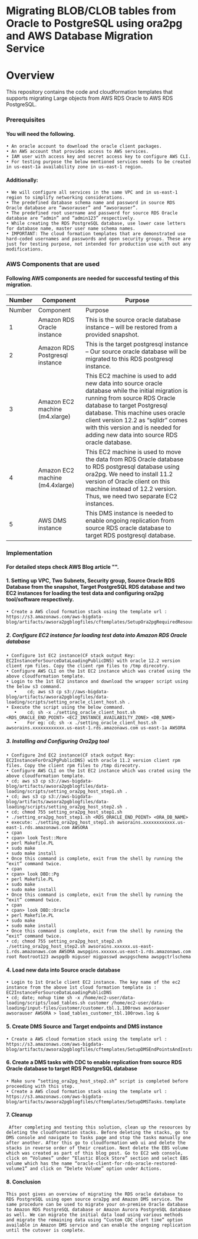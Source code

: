 # Migrating BLOB/CLOB tables from Oracle to PostgreSQL using ora2pg and AWS Database Migration Service
# Overview
This repository contains the code and cloudformation templates that supports migrating Large objects from AWS RDS Oracle to AWS RDS PostgreSQL.

### Prerequisites
#### You will need the following.
```
• An oracle account to download the oracle client packages.
• An AWS account that provides access to AWS services.
• IAM user with access key and secret access key to configure AWS CLI.
• For testing purpose the below mentioned services needs to be created in us-east-1a availability zone in us-east-1 region.
```
#### Additionally:
```
• We will configure all services in the same VPC and in us-east-1 region to simplify networking considerations.
• The predefined database schema name and password in source RDS Oracle database are “awsorauser” and “awsorauser”.
• The predefined root username and password for source RDS Oracle database are “admin” and “admin123” respectively.
• While creating the RDS PostgreSQL database, use lower case letters for database name, master user name schema names. 
• IMPORTANT: The cloud formation templates that are demonstrated use hard-coded usernames and passwords and open security groups. These are just for testing purpose, not intended for production use with out any modifications.
```
### AWS Components that are used
#### Following AWS components are needed for successful testing of this migration.
| Number | Component | Purpose |
| --- | --- | --- |
| Number | Component | Purpose |
| 1	| Amazon RDS Oracle instance | 	This is the source oracle database instance – will be restored from a provided snapshot. |
| 2	| Amazon RDS Postgresql instance | 	This is the target postgresql instance – Our source oracle database will be migrated to this RDS postgresql instance. |
| 3	| Amazon EC2 machine (m4.xlarge) | 	This EC2 machine is used to add new data into source oracle database while the initial migration is running from source RDS Oracle database to target Postgresql database. This machine uses oracle client version 12.2 as “sqlldr” comes with this version and is needed for adding new data into source RDS oracle database. |
| 4	| Amazon EC2 machine (m4.4xlarge) | 	This EC2 machine is used to move the data from RDS Oracle database to RDS postgresql database using ora2pg. We need to install 11.2 version of Oracle client on this machine instead of 12.2 version. Thus, we need two separate EC2 instances. |
| 5	| AWS DMS instance | 	This DMS instance is needed to enable ongoing replication from source RDS oracle database to target RDS postgresql database. |

### Implementation
#### For detailed steps check AWS Blog article "".
#### 1. Setting up VPC, Two Subnets, Security group, Source Oracle RDS Database from the snapshot, Target PostgreSQL RDS database and two EC2 instances for loading the test data and configuring ora2pg tool/software respectively. 
```
• Create a AWS cloud formation stack using the template url :  https://s3.amazonaws.com/aws-bigdata-blog/artifacts/awsora2pgblogfiles/cftemplates/SetupOra2pgRequiredResources.template
```
##### 2. Configure EC2 instance for loading test data into Amazon RDS Oracle database
```
• Configure 1st EC2 instance(CF stack output Key: EC2InstanceForSourceDataLoadingPublicDNS) with oracle 12.2 version client rpm files. Copy the client rpm files to /tmp direcotry.
• Configure AWS CLI on the 1st EC2 instance which was crated using the above cloudformation template.
• Login to the 1st EC2 instance and download the wrapper script using the below s3 command.
   •	cd; aws s3 cp s3://aws-bigdata-blog/artifacts/awsora2pgblogfiles/data-loading/scripts/setting_oracle_client_host.sh .
• Execute the script using the below command.
   •	cd; sh -x ./setting_oracle_client_host.sh <RDS_ORACLE_END_POINT> <EC2_INSTANCE_AVAILABILTY_ZONE> <DB_NAME>
   •	For eg: cd; sh -x ./setting_oracle_client_host.sh awsorains.xxxxxxxxxxxx.us-east-1.rds.amazonaws.com us-east-1a AWSORA
```
##### 3. Installing and Configuring Ora2pg tool
```
• Configure 2nd EC2 instance(CF stack output Key: EC2InstanceForOra2PgPublicDNS) with oracle 11.2 version client rpm files. Copy the client rpm files to /tmp direcotry.
• Configure AWS CLI on the 1st EC2 instance which was crated using the above cloudformation template.
• cd; aws s3 cp s3://aws-bigdata-blog/artifacts/awsora2pgblogfiles/data-loading/scripts/setting_ora2pg_host_step1.sh .
• cd; aws s3 cp s3://aws-bigdata-blog/artifacts/awsora2pgblogfiles/data-loading/scripts/setting_ora2pg_host_step2.sh .
• cd; chmod 755 setting_ora2pg_host_step1.sh
• ./setting_ora2pg_host_step1.sh <RDS_ORACLE_END_POINT> <ORA_DB_NAME>
• execute: ./setting_ora2pg_host_step1.sh awsorains.xxxxxxxxxxxx.us-east-1.rds.amazonaws.com AWSORA
• cpan
• cpan> look Test::More
• perl Makefile.PL
• sudo make
• sudo make install
• Once this command is complete, exit from the shell by running the “exit” command twice.
• cpan
• cpan> look DBD::Pg
• perl Makefile.PL
• sudo make
• sudo make install
• Once this command is complete, exit from the shell by running the “exit” command twice.
• cpan
• cpan> look DBD::Oracle
• perl Makefile.PL
• sudo make
• sudo make install
• Once this command is complete, exit from the shell by running the “exit” command twice.
• cd; chmod 755 setting_ora2pg_host_step2.sh
./setting_ora2pg_host_step2.sh awsorains.xxxxxx.us-east-1.rds.amazonaws.com AWSORA awspgins.xxxxxx.us-east-1.rds.amazonaws.com root Rootroot123 awspgdb miguser migpasswd awspgschema awspgctrlschema
```
#### 4.	Load new data into Source oracle database
```
• Login to 1st Oracle client EC2 instance. The key name of the ec2 instance from the above 1st cloud formation template is : EC2InstanceForSourceDataLoadingPublicDNS
• cd; date; nohup time sh -x /home/ec2-user/data-loading/scripts/load_tables.sh customer /home/ec2-user/data-loading/input-files/customer/customer.tbl.1.100rows awsorauser awsorauser AWSORA > load_tables_customer_tbl.100rows.log &
```
#### 5. Create DMS Source and Target endpoints and DMS instance
```
• Create a AWS cloud formation stack using the template url : https://s3.amazonaws.com/aws-bigdata-blog/artifacts/awsora2pgblogfiles/cftemplates/SetupDMSEndPointsAndInstance.template
```
#### 6. Create a DMS tasks with CDC to enable replication from source RDS Oracle database to target RDS PostgreSQL database
```
• Make sure “setting_ora2pg_host_step2.sh” script is completed before proceeding with this step. 
• Create a AWS cloud formation stack using the template url : https://s3.amazonaws.com/aws-bigdata-blog/artifacts/awsora2pgblogfiles/cftemplates/SetupDMSTasks.template
```
#### 7.	Cleanup
```
 After completing and testing this solution, clean up the resources by deleting the cloudformation stacks. Before deleting the stacks, go to DMS console and navigate to Tasks page and stop the tasks manually one after another. After this go to cloudformation web ui and delete the stacks in reverse order of their creation. Next delete the EBS volume which was created as part of this blog post. Go to EC2 web console, click on “Volumes” under “Elastic Block Store” section and select EBS volume which has the name “oracle-client-for-rds-oracle-restored-volume1” and click on “Delete Volume” option under Actions.
```
#### 8.	Conclusion
```
This post gives an overview of migrating the RDS oracle database to RDS PostgreSQL using open source ora2pg and Amazon DMS service. The same procedure can be used to migrate your on-premise Oracle database to Amazon RDS PostgreSQL database or Amazon Aurora PostgreSQL database as well. We can migrate the initial data load using various methods and migrate the remaining data using “Custom CDC start time” option available in Amazon DMS service and can enable the ongoing replication until the cutover is complete.  
```
